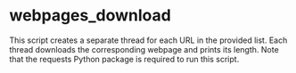 # webpages_download
This script creates a separate thread for each URL in the provided list. Each thread downloads the corresponding webpage and prints its length. Note that the requests Python package is required to run this script.

